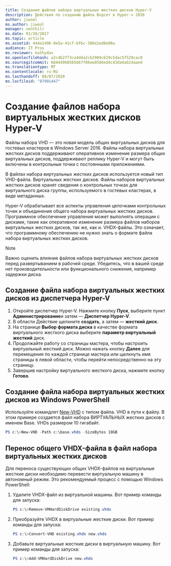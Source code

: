```yaml
---
title: Создание файлов набора виртуальных жестких дисков Hyper-V
description: Действия по созданию файла Вхдсет в Hyper-v 2016
author: jiwool
ms.author: jiwool
manager: senthilr
ms.date: 01/26/2017
ms.topic: article
ms.assetid: 444e1496-9e5a-41cf-bfbc-306e2ed8e00a
audience: IT Pros
ms.reviewer: kathydav
ms.openlocfilehash: a2c4b2ff3ca4dda2cb2989c629c5dac5f529cac0
ms.sourcegitcommit: 68444968565667f86ee0586ed4c43da4ab24aaed
ms.translationtype: MT
ms.contentlocale: ru-RU
ms.lasthandoff: 08/07/2020
ms.locfileid: "87991447"
---
```

# <a name="create-hyper-v-vhd-set-files"></a>Создание файлов набора виртуальных жестких дисков Hyper-V
Файлы набора VHD — это новая модель общих виртуальных дисков для гостевых кластеров в Windows Server 2016. Файлы набора виртуальных жестких дисков поддерживают оперативное изменение размера общих виртуальных дисков, поддерживают реплику Hyper-V и могут быть включены в контрольные точки с постоянными приложениями.

В файлах набора виртуальных жестких дисков используется новый тип VHD-файла. Виртуальных жестких дисков. Файлы наборов виртуальных жестких дисков хранят сведения о контрольных точках для виртуального диска группы, используемого в гостевых кластерах, в виде метаданных.

Hyper-V обрабатывает все аспекты управления цепочками контрольных точек и объединения общего набора виртуальных жестких дисков. Программное обеспечение управления может выполнять операции с дисками, такие как оперативное изменение размера файлов наборов виртуальных жестких дисков, так же, как и. VHDX-файлы. Это означает, что программному обеспечению не нужно знать о формате файла набора виртуальных жестких дисков.

> [!NOTE]
> Важно оценить влияние файлов набора виртуальных жестких дисков перед развертыванием в рабочей среде. Убедитесь, что в вашей среде нет производительности или функционального снижения, например задержки диска.

## <a name="create-a-vhd-set-file-from-hyper-v-manager"></a>Создание файла набора виртуальных жестких дисков из диспетчера Hyper-V

1.  Откройте диспетчер Hyper-V. Нажмите кнопку **Пуск**, выберите пункт **Администрирование**и затем — **Диспетчер Hyper-V**.
2.  В области Действие щелкните **создать**, а затем — **жесткий диск**.
3.  На странице **Выбор формата диска** в качестве формата виртуального жесткого диска выберите **параметр виртуальный жесткий** диск.
4.  Продолжайте работу со страницы мастера, чтобы настроить виртуальный жесткий диск. Можно нажать кнопку **Далее** для перемещения по каждой странице мастера или щелкнуть имя страницы в левой области, чтобы перейти непосредственно на эту страницу.
5.  Завершив настройку виртуального жесткого диска, нажмите кнопку **Готово**.

## <a name="create-a-vhd-set-file-from-windows-powershell"></a>Создание файла набора виртуальных жестких дисков из Windows PowerShell

Используйте командлет [New-VHD](/powershell/module/hyper-v/new-vhd?view=win10-ps) с типом файла. VHD в пути к файлу. В этом примере создается файл набора ВИРТУАЛЬНЫХ жестких дисков с именем Base. VHDs размером 10 гигабайт.

``` PowerShell
PS c:\>New-VHD -Path c:\base.vhds -SizeBytes 10GB
```

## <a name="migrate-a-shared-vhdx-file-to-a-vhd-set-file"></a>Перенос общего VHDX-файла в файл набора виртуальных жестких дисков

Для переноса существующих общих VHDX-файлов на виртуальные жесткие диски необходимо перевести виртуальную машину в автономный режим. Это рекомендуемый процесс с помощью Windows PowerShell:

1. Удалите VHDX-файл из виртуальной машины. Вот пример команды для запуска:
   ``` PowerShell
   PS c:\>Remove-VMHardDiskDrive existing.vhdx
   ```

2. Преобразуйте VHDX в виртуальные жесткие диски. Вот пример команды для запуска:
   ``` PowerShell
   PS c:\>Convert-VHD existing.vhdx new.vhds
   ```

3. Добавьте виртуальные жесткие диски в виртуальную машину. Вот пример команды для запуска:
   ``` PowerShell
   PS c:\>Add-VMHardDiskDrive new.vhds
   ```